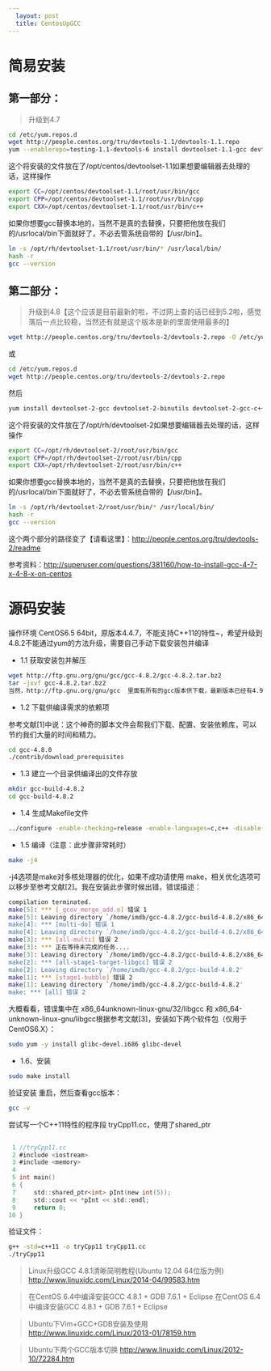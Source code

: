 ```yaml
---
  layout: post
  title: CentosUpGCC
---
```


# 简易安装

## 第一部分：

>升级到4.7

```bash
cd /etc/yum.repos.d
wget http://people.centos.org/tru/devtools-1.1/devtools-1.1.repo 
yum --enablerepo=testing-1.1-devtools-6 install devtoolset-1.1-gcc devtoolset-1.1-gcc-c++
```

这个将安装的文件放在了/opt/centos/devtoolset-1.1如果想要编辑器去处理的话，这样操作

```bash
export CC=/opt/centos/devtoolset-1.1/root/usr/bin/gcc  
export CPP=/opt/centos/devtoolset-1.1/root/usr/bin/cpp
export CXX=/opt/centos/devtoolset-1.1/root/usr/bin/c++
```

如果你想要gcc替换本地的，当然不是真的去替换，只要把他放在我们的/usrlocal/bin下面就好了，不必去管系统自带的【/usr/bin】。

```bash
ln -s /opt/rh/devtoolset-1.1/root/usr/bin/* /usr/local/bin/
hash -r
gcc --version
```

## 第二部分：

>升级到4.8【这个应该是目前最新的啦，不过网上查的话已经到5.2啦，感觉落后一点比较稳，当然还有就是这个版本是新的里面使用最多的】

```bash
wget http://people.centos.org/tru/devtools-2/devtools-2.repo -O /etc/yum.repos.d/devtools-2.repo
```

或

```bash
cd /etc/yum.repos.d
wget http://people.centos.org/tru/devtools-2/devtools-2.repo
```

然后

```bash
yum install devtoolset-2-gcc devtoolset-2-binutils devtoolset-2-gcc-c++
```

这个将安装的文件放在了/opt/rh/devtoolset-2如果想要编辑器去处理的话，这样操作

```bash
export CC=/opt/rh/devtoolset-2/root/usr/bin/gcc  
export CPP=/opt/rh/devtoolset-2/root/usr/bin/cpp
export CXX=/opt/rh/devtoolset-2/root/usr/bin/c++
```

如果你想要gcc替换本地的，当然不是真的去替换，只要把他放在我们的/usrlocal/bin下面就好了，不必去管系统自带的【/usr/bin】。

```bash
ln -s /opt/rh/devtoolset-2/root/usr/bin/* /usr/local/bin/
hash -r
gcc --version
```

这个两个部分的路径变了【请看这里】：http://people.centos.org/tru/devtools-2/readme

参考资料：http://superuser.com/questions/381160/how-to-install-gcc-4-7-x-4-8-x-on-centos

# 源码安装
操作环境 CentOS6.5 64bit，原版本4.4.7，不能支持C++11的特性~，希望升级到4.8.2不能通过yum的方法升级，需要自己手动下载安装包并编译

- 1.1 获取安装包并解压

```bash
wget http://ftp.gnu.org/gnu/gcc/gcc-4.8.2/gcc-4.8.2.tar.bz2
tar -jxvf gcc-4.8.2.tar.bz2
当然，http://ftp.gnu.org/gnu/gcc  里面有所有的gcc版本供下载，最新版本已经有4.9.2啦.
```
- 1.2 下载供编译需求的依赖项

参考文献[1]中说：这个神奇的脚本文件会帮我们下载、配置、安装依赖库，可以节约我们大量的时间和精力。

```bash
cd gcc-4.8.0　
./contrib/download_prerequisites　
```

- 1.3 建立一个目录供编译出的文件存放

```bash
mkdir gcc-build-4.8.2
cd gcc-build-4.8.2
```

- 1.4 生成Makefile文件

```bash
../configure -enable-checking=release -enable-languages=c,c++ -disable-multilib
```

- 1.5 编译（注意：此步骤非常耗时）

```bash
make -j4
```

-j4选项是make对多核处理器的优化，如果不成功请使用 make，相关优化选项可以移步至参考文献[2]。我在安装此步骤时候出错，错误描述：

```bash
compilation terminated.
make[5]: *** [_gcov_merge_add.o] 错误 1
make[5]: Leaving directory `/home/imdb/gcc-4.8.2/gcc-build-4.8.2/x86_64-unknown-linux-gnu/32/libgcc'
make[4]: *** [multi-do] 错误 1
make[4]: Leaving directory `/home/imdb/gcc-4.8.2/gcc-build-4.8.2/x86_64-unknown-linux-gnu/libgcc'
make[3]: *** [all-multi] 错误 2
make[3]: *** 正在等待未完成的任务....
make[3]: Leaving directory `/home/imdb/gcc-4.8.2/gcc-build-4.8.2/x86_64-unknown-linux-gnu/libgcc'
make[2]: *** [all-stage1-target-libgcc] 错误 2
make[2]: Leaving directory `/home/imdb/gcc-4.8.2/gcc-build-4.8.2'
make[1]: *** [stage1-bubble] 错误 2
make[1]: Leaving directory `/home/imdb/gcc-4.8.2/gcc-build-4.8.2'
make: *** [all] 错误 2
```

大概看看，错误集中在 x86_64unknown-linux-gnu/32/libgcc 和 x86_64-unknown-linux-gnu/libgcc根据参考文献[3]，安装如下两个软件包（仅用于CentOS6.X）：

```bash
sudo yum -y install glibc-devel.i686 glibc-devel
```

- 1.6、安装

```bash
sudo make install
```

验证安装
重启，然后查看gcc版本：

```bash
gcc -v
```

尝试写一个C++11特性的程序段 tryCpp11.cc，使用了shared_ptr

```c
 
 1 //tryCpp11.cc
 2 #include <iostream>
 3 #include <memory>
 4 
 5 int main()
 6 {
 7     std::shared_ptr<int> pInt(new int(5));
 8     std::cout << *pInt << std::endl;
 9     return 0;
10 }
```

验证文件：

```bash
g++ -std=c++11 -o tryCpp11 tryCpp11.cc
./tryCpp11
```

>Linux升级GCC 4.8.1清晰简明教程(Ubuntu 12.04 64位版为例)  http://www.linuxidc.com/Linux/2014-04/99583.htm

>在CentOS 6.4中编译安装GCC 4.8.1 + GDB 7.6.1 + Eclipse 在CentOS 6.4中编译安装GCC 4.8.1 + GDB 7.6.1 + Eclipse

>Ubuntu下Vim+GCC+GDB安装及使用 http://www.linuxidc.com/Linux/2013-01/78159.htm

>Ubuntu下两个GCC版本切换 http://www.linuxidc.com/Linux/2012-10/72284.htm
